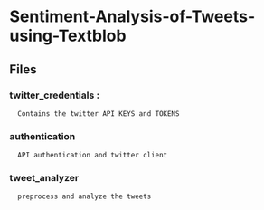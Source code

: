 # Sentiment-Analysis-of-Tweets-using-Textblob

## Files
### twitter_credentials :
      Contains the twitter API KEYS and TOKENS
### authentication
      API authentication and twitter client
### tweet_analyzer
      preprocess and analyze the tweets
